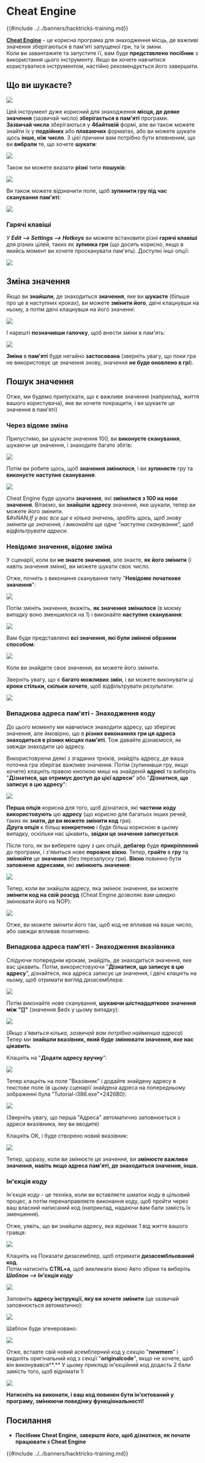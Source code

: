 # Cheat Engine

{{#include ../../banners/hacktricks-training.md}}

[**Cheat Engine**](https://www.cheatengine.org/downloads.php) - це корисна програма для знаходження місць, де важливі значення зберігаються в пам'яті запущеної гри, та їх зміни.\
Коли ви завантажите та запустите її, вам буде **представлено** **посібник** з використання цього інструменту. Якщо ви хочете навчитися користуватися інструментом, настійно рекомендується його завершити.

## Що ви шукаєте?

![](<../../images/image (762).png>)

Цей інструмент дуже корисний для знаходження **місця, де деяке значення** (зазвичай число) **зберігається в пам'яті** програми.\
**Зазвичай числа** зберігаються у **4байтовій** формі, але ви також можете знайти їх у **подвійних** або **плаваючих** форматах, або ви можете шукати щось **інше, ніж число**. З цієї причини вам потрібно бути впевненим, що ви **вибрали** те, що хочете **шукати**:

![](<../../images/image (324).png>)

Також ви можете вказати **різні** типи **пошуків**:

![](<../../images/image (311).png>)

Ви також можете відзначити поле, щоб **зупинити гру під час сканування пам'яті**:

![](<../../images/image (1052).png>)

### Гарячі клавіші

У _**Edit --> Settings --> Hotkeys**_ ви можете встановити різні **гарячі клавіші** для різних цілей, таких як **зупинка** **гри** (що досить корисно, якщо в якийсь момент ви хочете просканувати пам'ять). Доступні інші опції:

![](<../../images/image (864).png>)

## Зміна значення

Якщо ви **знайшли**, де знаходиться **значення**, яке ви **шукаєте** (більше про це в наступних кроках), ви можете **змінити його**, двічі клацнувши на ньому, а потім двічі клацнувши на його значенні:

![](<../../images/image (563).png>)

І нарешті **позначивши галочку**, щоб внести зміни в пам'ять:

![](<../../images/image (385).png>)

**Зміна** в **пам'яті** буде негайно **застосована** (зверніть увагу, що поки гра не використовує це значення знову, значення **не буде оновлено в грі**).

## Пошук значення

Отже, ми будемо припускати, що є важливе значення (наприклад, життя вашого користувача), яке ви хочете покращити, і ви шукаєте це значення в пам'яті)

### Через відоме зміна

Припустимо, ви шукаєте значення 100, ви **виконуєте сканування**, шукаючи це значення, і знаходите багато збігів:

![](<../../images/image (108).png>)

Потім ви робите щось, щоб **значення змінилося**, і ви **зупиняєте** гру та **виконуєте** **наступне сканування**:

![](<../../images/image (684).png>)

Cheat Engine буде шукати **значення**, які **змінилися з 100 на нове значення**. Вітаємо, ви **знайшли** **адресу** значення, яке шукали, тепер ви можете його змінити.\
&#xNAN;_&#x49;f у вас все ще є кілька значень, зробіть щось, щоб знову змінити це значення, і виконайте ще одне "наступне сканування", щоб відфільтрувати адреси._

### Невідоме значення, відоме зміна

У сценарії, коли ви **не знаєте значення**, але знаєте, **як його змінити** (і навіть значення зміни), ви можете шукати своє число.

Отже, почніть з виконання сканування типу "**Невідоме початкове значення**":

![](<../../images/image (890).png>)

Потім змініть значення, вкажіть, **як** **значення** **змінилося** (в моєму випадку воно зменшилося на 1) і виконайте **наступне сканування**:

![](<../../images/image (371).png>)

Вам буде представлено **всі значення, які були змінені обраним способом**:

![](<../../images/image (569).png>)

Коли ви знайдете своє значення, ви можете його змінити.

Зверніть увагу, що є **багато можливих змін**, і ви можете виконувати ці **кроки стільки, скільки хочете**, щоб відфільтрувати результати:

![](<../../images/image (574).png>)

### Випадкова адреса пам'яті - Знаходження коду

До цього моменту ми навчилися знаходити адресу, що зберігає значення, але ймовірно, що в **різних виконаннях гри ця адреса знаходиться в різних місцях пам'яті**. Тож давайте дізнаємося, як завжди знаходити цю адресу.

Використовуючи деякі з згаданих трюків, знайдіть адресу, де ваша поточна гра зберігає важливе значення. Потім (зупинивши гру, якщо хочете) клацніть правою кнопкою миші на знайденій **адресі** та виберіть "**Дізнатися, що отримує доступ до цієї адреси**" або "**Дізнатися, що записує в цю адресу**":

![](<../../images/image (1067).png>)

**Перша опція** корисна для того, щоб дізнатися, які **частини** **коду** **використовують** цю **адресу** (що корисно для багатьох інших речей, таких як **знати, де ви можете змінити код** гри).\
**Друга опція** є більш **конкретною** і буде більш корисною в цьому випадку, оскільки нас цікавить, **звідки це значення записується**.

Після того, як ви виберете одну з цих опцій, **дебагер** буде **прикріплений** до програми, і з'явиться нове **порожнє вікно**. Тепер, **грайте** в **гру** та **змінюйте** це **значення** (без перезапуску гри). **Вікно** повинно бути **заповнене** **адресами**, які **змінюють** **значення**:

![](<../../images/image (91).png>)

Тепер, коли ви знайшли адресу, яка змінює значення, ви можете **змінити код на свій розсуд** (Cheat Engine дозволяє вам швидко змінювати його на NOP):

![](<../../images/image (1057).png>)

Отже, ви можете змінити його так, щоб код не впливав на ваше число, або завжди впливав позитивно.

### Випадкова адреса пам'яті - Знаходження вказівника

Слідуючи попереднім крокам, знайдіть, де знаходиться значення, яке вас цікавить. Потім, використовуючи "**Дізнатися, що записує в цю адресу**", дізнайтеся, яка адреса записує це значення, і двічі клацніть на ньому, щоб отримати вигляд дизасемблера:

![](<../../images/image (1039).png>)

Потім виконайте нове сканування, **шукаючи шістнадцяткове значення між "\[]"** (значення $edx у цьому випадку):

![](<../../images/image (994).png>)

(_Якщо з'явиться кілька, зазвичай вам потрібна найменша адреса_)\
Тепер ми **знайшли вказівник, який буде змінювати значення, яке нас цікавить**.

Клацніть на "**Додати адресу вручну**":

![](<../../images/image (990).png>)

Тепер клацніть на поле "Вказівник" і додайте знайдену адресу в текстове поле (в цьому сценарії знайдена адреса на попередньому зображенні була "Tutorial-i386.exe"+2426B0):

![](<../../images/image (392).png>)

(Зверніть увагу, що перша "Адреса" автоматично заповнюється з адреси вказівника, яку ви вводите)

Клацніть OK, і буде створено новий вказівник:

![](<../../images/image (308).png>)

Тепер, щоразу, коли ви змінюєте це значення, ви **змінюєте важливе значення, навіть якщо адреса пам'яті, де знаходиться значення, інша.**

### Ін'єкція коду

Ін'єкція коду - це техніка, коли ви вставляєте шматок коду в цільовий процес, а потім перенаправляєте виконання коду, щоб пройти через ваш власний написаний код (наприклад, надаючи вам бали замість їх зменшення).

Отже, уявіть, що ви знайшли адресу, яка віднімає 1 від життя вашого гравця:

![](<../../images/image (203).png>)

Клацніть на Показати дизасемблер, щоб отримати **дизасембльований код**.\
Потім натисніть **CTRL+a**, щоб викликати вікно Авто збірки та виберіть _**Шаблон --> Ін'єкція коду**_

![](<../../images/image (902).png>)

Заповніть **адресу інструкції, яку ви хочете змінити** (це зазвичай заповнюється автоматично):

![](<../../images/image (744).png>)

Шаблон буде згенеровано:

![](<../../images/image (944).png>)

Отже, вставте свій новий асемблерний код у секцію "**newmem**" і видаліть оригінальний код з секції "**originalcode**", якщо не хочете, щоб він виконувався\*\*.\*\* У цьому прикладі ін'єкційний код додасть 2 бали замість того, щоб віднімати 1:

![](<../../images/image (521).png>)

**Натисніть на виконати, і ваш код повинен бути ін'єктований у програму, змінюючи поведінку функціональності!**

## **Посилання**

- **Посібник Cheat Engine, заверште його, щоб дізнатися, як почати працювати з Cheat Engine**

{{#include ../../banners/hacktricks-training.md}}
